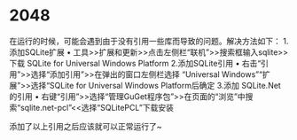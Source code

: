 # 2048
在运行的时候，可能会遇到由于没有引用一些库而导致的问题。解决方法如下：
1.添加SQLite扩展
• 工具>>扩展和更新>>点击左侧栏“联机”>>搜索框输入sqlite>>下载
SQLite for Universal Windows Platform
2.添加SQLite引用
• 右击“引用”>>选择“添加引用”>>在弹出的窗口左侧栏选择
“Universal Windows”“扩展”>>选择“SQLite for Universal Windows
Platform后确定
3.添加 SQLite.Net 的引用
• 右键“引用”>>选择“管理GuGet程序包”>>在页面的“浏览”中搜
索“sqlite.net-pcl”<<选择“SQLitePCL”下载安装

添加了以上引用之后应该就可以正常运行了~
